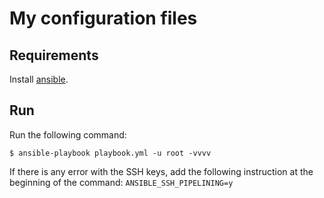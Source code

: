 # My configuration files
## Requirements
Install [ansible](http://docs.ansible.com/intro_installation.html).

## Run
Run the following command:
```
$ ansible-playbook playbook.yml -u root -vvvv
```
If there is any error with the SSH keys, add the following
instruction at the beginning of the command: `ANSIBLE_SSH_PIPELINING=y`
